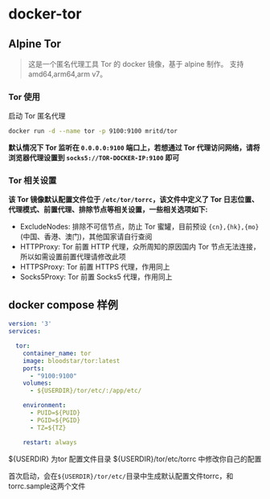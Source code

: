 # docker-tor

## Alpine Tor

> 这是一个匿名代理工具 Tor 的 docker 镜像，基于 alpine 制作。 支持amd64,arm64,arm v7。


### Tor 使用

启动 Tor 匿名代理

``` sh
docker run -d --name tor -p 9100:9100 mritd/tor
```

**默认情况下 Tor 监听在 `0.0.0.0:9100` 端口上，若想通过 Tor 代理访问网络，请将浏览器代理设置到 `socks5://TOR-DOCKER-IP:9100` 即可**


### Tor 相关设置

**该 Tor 镜像默认配置文件位于 `/etc/tor/torrc`，该文件中定义了 Tor 日志位置、代理模式、前置代理、排除节点等相关设置，一些相关选项如下:**

- ExcludeNodes: 排除不可信节点，防止 Tor 蜜罐，目前预设 `{cn},{hk},{mo}` (中国、香港、澳门)，其他国家请自行查阅
- HTTPProxy: Tor 前置 HTTP 代理，众所周知的原因国内 Tor 节点无法连接，所以如需设置前置代理请修改此项
- HTTPSProxy: Tor 前置 HTTPS 代理，作用同上
- Socks5Proxy: Tor 前置 Socks5 代理，作用同上

## docker compose 样例

```yaml
version: '3'
services:

  tor:
    container_name: tor
    image: bloodstar/tor:latest
    ports:
      - "9100:9100"
    volumes:
      - ${USERDIR}/tor/etc/:/app/etc/

    environment:
      - PUID=${PUID}
      - PGID=${PGID}
      - TZ=${TZ}

    restart: always

```

${USERDIR} 为tor 配置文件目录
${USERDIR}/tor/etc/torrc 中修改你自己的配置

首次启动，会在`${USERDIR}/tor/etc/`目录中生成默认配置文件torrc，和torrc.sample这两个文件

